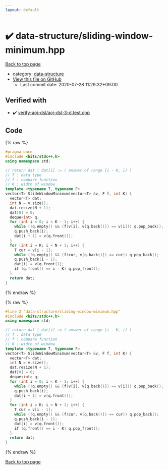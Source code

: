 ```yaml
---
layout: default
---
```


<!-- mathjax config similar to math.stackexchange -->
<script type="text/javascript" async
  src="https://cdnjs.cloudflare.com/ajax/libs/mathjax/2.7.5/MathJax.js?config=TeX-MML-AM_CHTML">
</script>
<script type="text/x-mathjax-config">
  MathJax.Hub.Config({
    TeX: { equationNumbers: { autoNumber: "AMS" }},
    tex2jax: {
      inlineMath: [ ['$','$'] ],
      processEscapes: true
    },
    "HTML-CSS": { matchFontHeight: false },
    displayAlign: "left",
    displayIndent: "2em"
  });
</script>

<script type="text/javascript" src="https://cdnjs.cloudflare.com/ajax/libs/jquery/3.4.1/jquery.min.js"></script>
<script src="https://cdn.jsdelivr.net/npm/jquery-balloon-js@1.1.2/jquery.balloon.min.js" integrity="sha256-ZEYs9VrgAeNuPvs15E39OsyOJaIkXEEt10fzxJ20+2I=" crossorigin="anonymous"></script>
<script type="text/javascript" src="../../assets/js/copy-button.js"></script>
<link rel="stylesheet" href="../../assets/css/copy-button.css" />


# :heavy_check_mark: data-structure/sliding-window-minimum.hpp

<a href="../../index.html">Back to top page</a>

* category: <a href="../../index.html#36397fe12f935090ad150c6ce0c258d4">data-structure</a>
* <a href="{{ site.github.repository_url }}/blob/master/data-structure/sliding-window-minimum.hpp">View this file on GitHub</a>
    - Last commit date: 2020-07-28 11:29:32+09:00




## Verified with

* :heavy_check_mark: <a href="../../verify/verify-aoj-dsl/aoj-dsl-3-d.test.cpp.html">verify-aoj-dsl/aoj-dsl-3-d.test.cpp</a>


## Code

<a id="unbundled"></a>
{% raw %}
```cpp
#pragma once
#include <bits/stdc++.h>
using namespace std;

// return dat | dat[i] := ( answer of range [i - K, i) )
// T : data type
// f : compare function
// K : width of window
template <typename T, typename F>
vector<T> SlideWindowMinimum(vector<T> &v, F f, int K) {
  vector<T> dat;
  int N = v.size();
  dat.resize(N + 1);
  dat[0] = 0;
  deque<int> q;
  for (int i = 0; i < K - 1; i++) {
    while (!q.empty() && (f(v[i], v[q.back()]) == v[i])) q.pop_back();
    q.push_back(i);
    dat[i + 1] = v[q.front()];
  }
  for (int i = K; i < N + 1; i++) {
    T cur = v[i - 1];
    while (!q.empty() && (f(cur, v[q.back()]) == cur)) q.pop_back();
    q.push_back(i - 1);
    dat[i] = v[q.front()];
    if (q.front() == i - K) q.pop_front();
  }
  return dat;
}
```
{% endraw %}

<a id="bundled"></a>
{% raw %}
```cpp
#line 2 "data-structure/sliding-window-minimum.hpp"
#include <bits/stdc++.h>
using namespace std;

// return dat | dat[i] := ( answer of range [i - K, i) )
// T : data type
// f : compare function
// K : width of window
template <typename T, typename F>
vector<T> SlideWindowMinimum(vector<T> &v, F f, int K) {
  vector<T> dat;
  int N = v.size();
  dat.resize(N + 1);
  dat[0] = 0;
  deque<int> q;
  for (int i = 0; i < K - 1; i++) {
    while (!q.empty() && (f(v[i], v[q.back()]) == v[i])) q.pop_back();
    q.push_back(i);
    dat[i + 1] = v[q.front()];
  }
  for (int i = K; i < N + 1; i++) {
    T cur = v[i - 1];
    while (!q.empty() && (f(cur, v[q.back()]) == cur)) q.pop_back();
    q.push_back(i - 1);
    dat[i] = v[q.front()];
    if (q.front() == i - K) q.pop_front();
  }
  return dat;
}

```
{% endraw %}

<a href="../../index.html">Back to top page</a>

